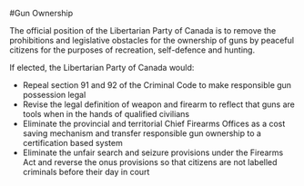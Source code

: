 #Gun Ownership

The official position of the Libertarian Party of Canada is to remove the prohibitions and legislative obstacles for the ownership of guns by peaceful citizens for the purposes of recreation, self-defence and hunting.

If elected, the Libertarian Party of Canada would:

- Repeal section 91 and 92 of the Criminal Code to make responsible gun possession legal
- Revise the legal definition of weapon and firearm to reflect that guns are tools when in the hands of qualified civilians
- Eliminate the provincial and territorial Chief Firearms Offices as a cost saving mechanism and transfer responsible gun ownership to a certification based system
- Eliminate the unfair search and seizure provisions under the Firearms Act and reverse the onus provisions so that citizens are not labelled criminals before their day in court

